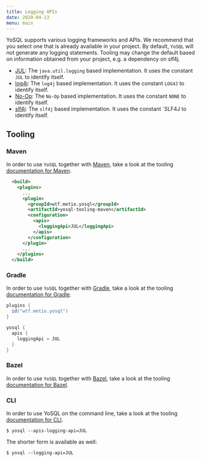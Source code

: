 ```yaml
---
title: Logging APIs
date: 2020-04-13
menu: main
---
```


YoSQL supports various logging frameworks and APIs. We recommend that you select one that is already available in your project. By default, `YoSQL` will not generate any logging statements. Tooling may change the default based on information obtained from your project, e.g. a dependency on slf4j.

- [JUL](./jul): The `java.util.logging` based implementation. It uses the constant `JUL` to identify itself.
- [log4j](./log4j): The `log4j` based implementation. It uses the constant `LOG4J` to identify itself.
- [No-Op](./no-op): The `No-Op` based implementation. It uses the constant `NONE` to identify itself.
- [slf4j](./slf4j): The `slf4j` based implementation. It uses the constant `SLF4J to identify itself.

## Tooling

### Maven

In order to use `YoSQL` together with [Maven](https://maven.apache.org/), take a look at the tooling [documentation
for Maven](../../../tooling/maven).

```xml
  <build>
    <plugins>
      ...
      <plugin>
        <groupId>wtf.metio.yosql</groupId>
        <artifactId>yosql-tooling-maven</artifactId>
        <configuration>
          <apis>
            <loggingApi>JUL</loggingApi>
          </apis>
        </configuration>
      </plugin>
      ...
    </plugins>
  </build>
```

### Gradle

In order to use `YoSQL` together with [Gradle](https://gradle.org/), take a look at the tooling [documentation for Gradle](../../../tooling/gradle).

```groovy
plugins {
  id("wtf.metio.yosql")
}

yosql {
  apis {
    loggingApi = JUL
  }
}
```

### Bazel

In order to use `YoSQL` together with [Bazel](https://bazel.build/), take a look at the tooling [documentation for
Bazel](../../../tooling/bazel).

### CLI

In order to use YoSQL on the command line, take a look at the tooling [documentation for CLI](../../../tooling/cli).

```shell
$ yosql --apis-logging-api=JUL
```

The shorter form is available as well:

```shell
$ yosql --logging-api=JUL
```
